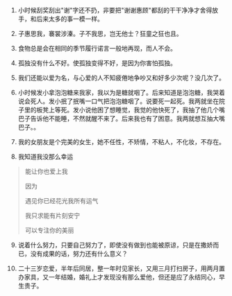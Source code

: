 1.  小时候刮奖刮出"谢"字还不扔，非要把"谢谢惠顾"都刮的干干净净才舍得放手，和后来太多的事一模一样。

2.  子惠思我，褰裳涉溱。子不我思，岂无他士？狂童之狂也且。

3.  食物总是会在相同的季节履行诺言一般地再现，而人不会。

4.  孤独没有什么不好。使孤独变得不好，是因为你害怕孤独。

5.  我们还能以爱为名，与心爱的人不知疲倦地争吵又和好多少次呢？没几次了。 

6.  小时候发小拿泡泡糖来我家，我以为是糖就咽了。后来知道是泡泡糖，我哭着说会死人。发小抿了抿嘴一口气把泡泡糖咽了。说要死一起死。我两就坐在院子里的板凳上等死。发小说他困了想睡觉，我觉的他快死了，我抽了他几个嘴巴子告诉他不能睡，不然就醒不来了。后来我也有了困意。我两就想互抽大嘴巴子。。

7.  我的女朋友是个完美的女生，她不任性，不矫情，不粘人，不化妆，不存在。

8.  我知道我没那么幸运

> 能让你也爱上我
>
> 因为
>
> 遇见你已经花光我所有运气
>
> 我只求能有片刻安宁
>
> 可以专注你的美丽

9.  说着什么努力，只要自己努力了，即使没有做到也能被原谅，只是在撒娇而已，没有成果的话，努力还有什么意义？

10. 二十三岁恋爱，半年后同居，整一年时见家长，又用三月打扫房子，用两月置办家具，又一年结婚，婚礼上才发现没有那么爱他，但还是应了永结同心，早生贵子。

